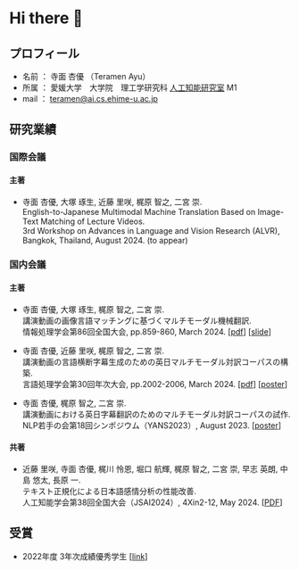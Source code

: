 # Hi there 👋

<!--
**ayuteramen/ayuteramen** is a ✨ _special_ ✨ repository because its `README.md` (this file) appears on your GitHub profile.

Here are some ideas to get you started:

- 🔭 I’m currently working on ...
- 🌱 I’m currently learning ...
- 👯 I’m looking to collaborate on ...
- 🤔 I’m looking for help with ...
- 💬 Ask me about ...
- 📫 How to reach me: ...
- 😄 Pronouns: ...
- ⚡ Fun fact: ...
-->



## プロフィール
- 名前 ： 寺面 杏優 （Teramen Ayu）
- 所属 ： 愛媛大学　大学院　理工学研究科 [人工知能研究室](https://sites.google.com/view/ehime-nlp/) M1
- mail ： teramen@ai.cs.ehime-u.ac.jp


## 研究業績
### 国際会議
#### 主著
- 寺面 杏優, 大塚 琢生, 近藤 里咲, 梶原 智之, 二宮 崇. <br>
English-to-Japanese Multimodal Machine Translation Based on Image-Text Matching of Lecture Videos. <br>
3rd Workshop on Advances in Language and Vision Research (ALVR), Bangkok, Thailand, August 2024. (to appear)

### 国内会議
#### 主著
- 寺面 杏優, 大塚 琢生, 梶原 智之, 二宮 崇. <br>
講演動画の画像言語マッチングに基づくマルチモーダル機械翻訳. <br>
情報処理学会第86回全国大会, pp.859-860, March 2024. 
[[pdf](https://drive.google.com/file/d/1RSbK9DYQhEnxWDXvbfcp_Qqg8n8IU-Ak/view?usp=sharing)] 
[[slide](https://drive.google.com/file/d/1dvRkcCXJacKCZncZNDcS4vvwIslNkdvU/view?usp=sharing)]

- 寺面 杏優, 近藤 里咲, 梶原 智之, 二宮 崇. <br>
講演動画の言語横断字幕生成のための英日マルチモーダル対訳コーパスの構築. <br>
言語処理学会第30回年次大会, pp.2002-2006, March 2024. 
[[pdf](https://www.anlp.jp/proceedings/annual_meeting/2024/pdf_dir/P7-11.pdf)] 
[[poster](https://drive.google.com/file/d/1AdtoqBxTk-3kffmLrH0pwRe1AHCePUdp/view?usp=sharing)]

- 寺面 杏優, 梶原 智之, 二宮 崇. <br>
講演動画における英日字幕翻訳のためのマルチモーダル対訳コーパスの試作. <br>
NLP若手の会第18回シンポジウム（YANS2023）, August 2023. 
[[poster](https://drive.google.com/file/d/1Hwd92XID8HFx0mINBHH34zfaciS6Hawr/view?usp=sharing)]

#### 共著
- 近藤 里咲, 寺面 杏優, 梶川 怜恩, 堀口 航輝, 梶原 智之, 二宮 崇, 早志 英朗, 中島 悠太, 長原 一. <br>
テキスト正規化による日本語感情分析の性能改善. <br>
人工知能学会第38回全国大会（JSAI2024）, 4Xin2-12, May 2024. 
[[PDF](https://doi.org/10.11517/pjsai.JSAI2024.0_4Xin212)]

## 受賞
- 2022年度 3年次成績優秀学生 
[[link](https://www.cs.ehime-u.ac.jp/%E5%9C%A8%E5%AD%A6%E7%94%9F%E3%81%AE%E6%96%B9/%E5%84%AA%E7%A7%80%E5%AD%A6%E7%94%9F%E8%A1%A8%E5%BD%B0%E5%88%B6%E5%BA%A6/)]


